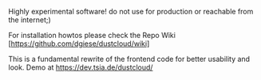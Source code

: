 Highly experimental software!
do not use for production or reachable from the internet;)

For installation howtos please check the Repo Wiki [https://github.com/dgiese/dustcloud/wiki]

This is a fundamental rewrite of the frontend code for better usability and look.
Demo at https://dev.tsia.de/dustcloud/